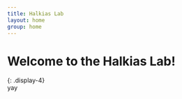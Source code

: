 ```yaml
---
title: Halkias Lab 
layout: home
group: home
---
```


# Welcome to the Halkias Lab!
{: .display-4}
<br>
yay

